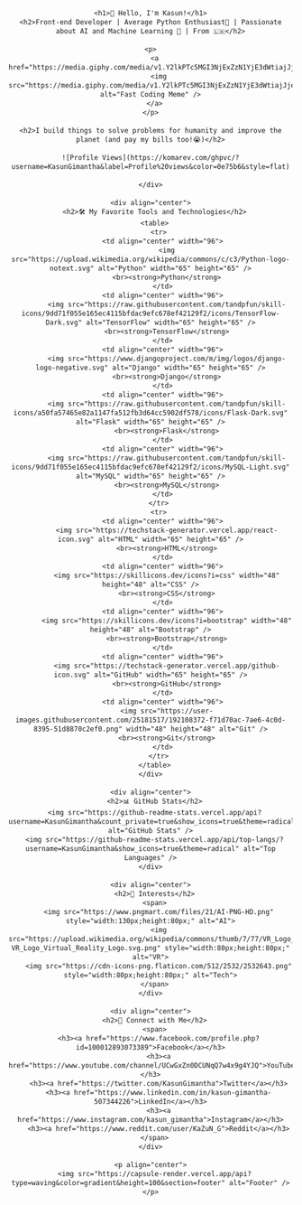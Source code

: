 <div align="center">

    <h1>👋 Hello, I'm Kasun!</h1>
    <h2>Front-end Developer | Average Python Enthusiast🐍 | Passionate about AI and Machine Learning 🤖 | From 🇱🇰</h2>
    
    <p>
      <a href="https://media.giphy.com/media/v1.Y2lkPTc5MGI3NjExZzN1YjE3dWtiajJjeXUxcHQ0MzA0amlqbXJwbW4xNHkzZzN2YXVtZCZlcD12MV9naWZzX3NlYXJjaCZjdD1n">
        <img src="https://media.giphy.com/media/v1.Y2lkPTc5MGI3NjExZzN1YjE3dWtiajJjeXUxcHQ0MzA0amlqbXJwbW4xNHkzZzN2YXVtZCZlcD12MV9naWZzX3NlYXJjaCZjdD1n/jq0GAJC2R5aWP2gnCb/giphy.gif" alt="Fast Coding Meme" />
      </a>
    </p>
    
    <h2>I build things to solve problems for humanity and improve the planet (and pay my bills too!😭)</h2>
    
    ![Profile Views](https://komarev.com/ghpvc/?username=KasunGimantha&label=Profile%20views&color=0e75b6&style=flat)
    
    </div>
    
    <div align="center">
      <h2>🛠️ My Favorite Tools and Technologies</h2>
      <table>
        <tr>
          <td align="center" width="96">
            <img src="https://upload.wikimedia.org/wikipedia/commons/c/c3/Python-logo-notext.svg" alt="Python" width="65" height="65" />
            <br><strong>Python</strong>
          </td>
          <td align="center" width="96">
            <img src="https://raw.githubusercontent.com/tandpfun/skill-icons/9dd71f055e165ec4115bfdac9efc678ef42129f2/icons/TensorFlow-Dark.svg" alt="TensorFlow" width="65" height="65" />
            <br><strong>TensorFlow</strong>
          </td>
          <td align="center" width="96">
            <img src="https://www.djangoproject.com/m/img/logos/django-logo-negative.svg" alt="Django" width="65" height="65" />
            <br><strong>Django</strong>
          </td>
          <td align="center" width="96">
            <img src="https://raw.githubusercontent.com/tandpfun/skill-icons/a50fa57465e82a1147fa512fb3d64cc5902df578/icons/Flask-Dark.svg" alt="Flask" width="65" height="65" />
            <br><strong>Flask</strong>
          </td>
          <td align="center" width="96">
            <img src="https://raw.githubusercontent.com/tandpfun/skill-icons/9dd71f055e165ec4115bfdac9efc678ef42129f2/icons/MySQL-Light.svg" alt="MySQL" width="65" height="65" />
            <br><strong>MySQL</strong>
          </td>
        </tr>
        <tr>
          <td align="center" width="96">
            <img src="https://techstack-generator.vercel.app/react-icon.svg" alt="HTML" width="65" height="65" />
            <br><strong>HTML</strong>
          </td>
          <td align="center" width="96">
            <img src="https://skillicons.dev/icons?i=css" width="48" height="48" alt="CSS" />
            <br><strong>CSS</strong>
          </td>
          <td align="center" width="96">
            <img src="https://skillicons.dev/icons?i=bootstrap" width="48" height="48" alt="Bootstrap" />
            <br><strong>Bootstrap</strong>
          </td>
          <td align="center" width="96">
            <img src="https://techstack-generator.vercel.app/github-icon.svg" alt="GitHub" width="65" height="65" />
            <br><strong>GitHub</strong>
          </td>
          <td align="center" width="96">
            <img src="https://user-images.githubusercontent.com/25181517/192108372-f71d70ac-7ae6-4c0d-8395-51d8870c2ef0.png" width="48" height="48" alt="Git" />
            <br><strong>Git</strong>
          </td>
        </tr>
      </table>
    </div>
    
    <div align="center">
      <h2>📊 GitHub Stats</h2>
      <img src="https://github-readme-stats.vercel.app/api?username=KasunGimantha&count_private=true&show_icons=true&theme=radical" alt="GitHub Stats" />
      <img src="https://github-readme-stats.vercel.app/api/top-langs/?username=KasunGimantha&show_icons=true&theme=radical" alt="Top Languages" />
    </div>
    
    <div align="center">
      <h2>🌟 Interests</h2>
      <span>
        <img src="https://www.pngmart.com/files/21/AI-PNG-HD.png" style="width:130px;height:80px;" alt="AI">
        <img src="https://upload.wikimedia.org/wikipedia/commons/thumb/7/77/VR_Logo_Virtual_Reality_Logo.svg/512px-VR_Logo_Virtual_Reality_Logo.svg.png" style="width:80px;height:80px;" alt="VR">
        <img src="https://cdn-icons-png.flaticon.com/512/2532/2532643.png" style="width:80px;height:80px;" alt="Tech">
      </span>
    </div>
    
    <div align="center">
      <h2>🔗 Connect with Me</h2>
      <span>
        <h3><a href="https://www.facebook.com/profile.php?id=100012893073389">Facebook</a></h3>
        <h3><a href="https://www.youtube.com/channel/UCwGxZn0DCUNqQ7w4x9g4YJQ">YouTube</a></h3>
        <h3><a href="https://twitter.com/KasunGimantha">Twitter</a></h3>
        <h3><a href="https://www.linkedin.com/in/kasun-gimantha-507344226">LinkedIn</a></h3>
        <h3><a href="https://www.instagram.com/kasun_gimantha">Instagram</a></h3>
        <h3><a href="https://www.reddit.com/user/KaZuN_G">Reddit</a></h3>
      </span>
    </div>
    
    <p align="center">
      <img src="https://capsule-render.vercel.app/api?type=waving&color=gradient&height=100&section=footer" alt="Footer" />
    </p>
    
